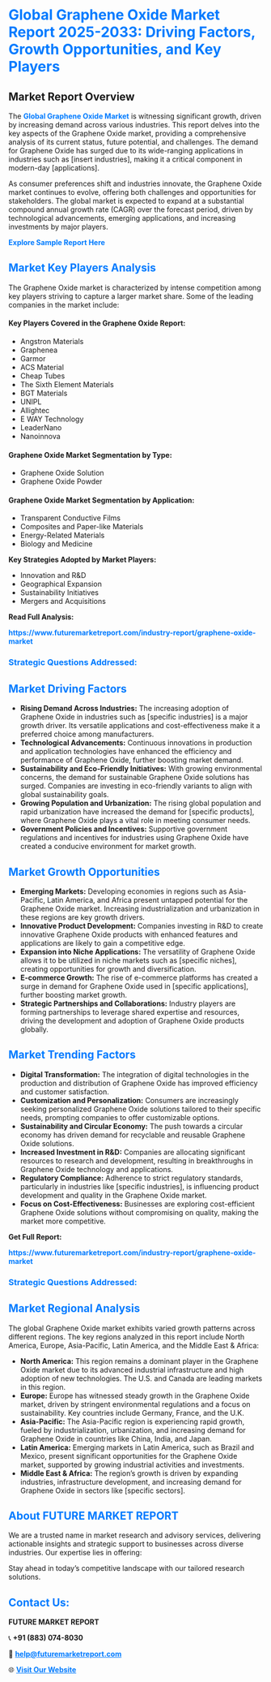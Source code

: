 <h1 style="color: #007BFF;">Global Graphene Oxide Market Report 2025-2033: Driving Factors, Growth Opportunities, and Key Players</h1>

<section id="overview">
<h2>Market Report Overview</h2>
<p>The <a href="https://www.futuremarketreport.com/industry-report/graphene-oxide-market" style="color: #007BFF; text-decoration: none;"><strong>Global Graphene Oxide Market</strong></a> is witnessing significant growth, driven by increasing demand across various industries. This report delves into the key aspects of the Graphene Oxide market, providing a comprehensive analysis of its current status, future potential, and challenges. The demand for Graphene Oxide has surged due to its wide-ranging applications in industries such as [insert industries], making it a critical component in modern-day [applications].</p>
<p>As consumer preferences shift and industries innovate, the Graphene Oxide market continues to evolve, offering both challenges and opportunities for stakeholders. The global market is expected to expand at a substantial compound annual growth rate (CAGR) over the forecast period, driven by technological advancements, emerging applications, and increasing investments by major players.</p>
</section>

<section id="overview">
<p><a href="https://www.futuremarketreport.com/request-sample/reportId=109107" style="color: #007BFF; text-decoration: none;"><strong>Explore Sample Report Here</strong></a></p>
</section>

<section id="key-players">
<h2 style="color: #007BFF;">Market Key Players Analysis</h2>
<p>The Graphene Oxide market is characterized by intense competition among key players striving to capture a larger market share. Some of the leading companies in the market include:</p>
<h4>Key Players Covered in the Graphene Oxide Report:</h4>
<ul><li>Angstron Materials</li><li>Graphenea</li><li>Garmor</li><li>ACS Material</li><li>Cheap Tubes</li><li>The Sixth Element Materials</li><li>BGT Materials</li><li>UNIPL</li><li>Allightec</li><li>E WAY Technology</li><li>LeaderNano</li><li>Nanoinnova</li></ul>
<h4>Graphene Oxide Market Segmentation by Type:</h4>
<ul><li>Graphene Oxide Solution</li><li>Graphene Oxide Powder</li></ul>

<h4>Graphene Oxide Market Segmentation by Application:</h4>
<ul><li>Transparent Conductive Films</li><li>Composites and Paper-like Materials</li><li>Energy-Related Materials</li><li>Biology and Medicine</li></ul>
<p><strong>Key Strategies Adopted by Market Players:</strong></p>
<ul>
<li>Innovation and R&D</li>
<li>Geographical Expansion</li>
<li>Sustainability Initiatives</li>
<li>Mergers and Acquisitions</li>
</ul>
</section>

<section>
<p><strong>Read Full Analysis: </strong></p><a href="https://www.futuremarketreport.com/industry-report/graphene-oxide-market" style="color: #007BFF; text-decoration: none;"><strong>https://www.futuremarketreport.com/industry-report/graphene-oxide-market</strong></a>
<h3 style="color: #007BFF;">Strategic Questions Addressed:</h3>
</section>

<section id="driving-factors">
<h2 style="color: #007BFF;">Market Driving Factors</h2>
<ul>
<li><strong>Rising Demand Across Industries:</strong> The increasing adoption of Graphene Oxide in industries such as [specific industries] is a major growth driver. Its versatile applications and cost-effectiveness make it a preferred choice among manufacturers.</li>
<li><strong>Technological Advancements:</strong> Continuous innovations in production and application technologies have enhanced the efficiency and performance of Graphene Oxide, further boosting market demand.</li>
<li><strong>Sustainability and Eco-Friendly Initiatives:</strong> With growing environmental concerns, the demand for sustainable Graphene Oxide solutions has surged. Companies are investing in eco-friendly variants to align with global sustainability goals.</li>
<li><strong>Growing Population and Urbanization:</strong> The rising global population and rapid urbanization have increased the demand for [specific products], where Graphene Oxide plays a vital role in meeting consumer needs.</li>
<li><strong>Government Policies and Incentives:</strong> Supportive government regulations and incentives for industries using Graphene Oxide have created a conducive environment for market growth.</li>
</ul>
</section>

<section id="growth-opportunities">
<h2 style="color: #007BFF;">Market Growth Opportunities</h2>
<ul>
<li><strong>Emerging Markets:</strong> Developing economies in regions such as Asia-Pacific, Latin America, and Africa present untapped potential for the Graphene Oxide market. Increasing industrialization and urbanization in these regions are key growth drivers.</li>
<li><strong>Innovative Product Development:</strong> Companies investing in R&D to create innovative Graphene Oxide products with enhanced features and applications are likely to gain a competitive edge.</li>
<li><strong>Expansion into Niche Applications:</strong> The versatility of Graphene Oxide allows it to be utilized in niche markets such as [specific niches], creating opportunities for growth and diversification.</li>
<li><strong>E-commerce Growth:</strong> The rise of e-commerce platforms has created a surge in demand for Graphene Oxide used in [specific applications], further boosting market growth.</li>
<li><strong>Strategic Partnerships and Collaborations:</strong> Industry players are forming partnerships to leverage shared expertise and resources, driving the development and adoption of Graphene Oxide products globally.</li>
</ul>
</section>

<section id="trending-factors">
<h2 style="color: #007BFF;">Market Trending Factors</h2>
<ul>
<li><strong>Digital Transformation:</strong> The integration of digital technologies in the production and distribution of Graphene Oxide has improved efficiency and customer satisfaction.</li>
<li><strong>Customization and Personalization:</strong> Consumers are increasingly seeking personalized Graphene Oxide solutions tailored to their specific needs, prompting companies to offer customizable options.</li>
<li><strong>Sustainability and Circular Economy:</strong> The push towards a circular economy has driven demand for recyclable and reusable Graphene Oxide solutions.</li>
<li><strong>Increased Investment in R&D:</strong> Companies are allocating significant resources to research and development, resulting in breakthroughs in Graphene Oxide technology and applications.</li>
<li><strong>Regulatory Compliance:</strong> Adherence to strict regulatory standards, particularly in industries like [specific industries], is influencing product development and quality in the Graphene Oxide market.</li>
<li><strong>Focus on Cost-Effectiveness:</strong> Businesses are exploring cost-efficient Graphene Oxide solutions without compromising on quality, making the market more competitive.</li>
</ul>
</section>

<section>
<p><strong>Get Full Report: </strong></p><a href="https://www.futuremarketreport.com/industry-report/graphene-oxide-market" style="color: #007BFF; text-decoration: none;"><strong>https://www.futuremarketreport.com/industry-report/graphene-oxide-market</strong></a>
<h3 style="color: #007BFF;">Strategic Questions Addressed:</h3>
</section>


<section id="regional-analysis">
<h2 style="color: #007BFF;">Market Regional Analysis</h2>
<p>The global Graphene Oxide market exhibits varied growth patterns across different regions. The key regions analyzed in this report include North America, Europe, Asia-Pacific, Latin America, and the Middle East & Africa:</p>
<ul>
<li><strong>North America:</strong> This region remains a dominant player in the Graphene Oxide market due to its advanced industrial infrastructure and high adoption of new technologies. The U.S. and Canada are leading markets in this region.</li>
<li><strong>Europe:</strong> Europe has witnessed steady growth in the Graphene Oxide market, driven by stringent environmental regulations and a focus on sustainability. Key countries include Germany, France, and the U.K.</li>
<li><strong>Asia-Pacific:</strong> The Asia-Pacific region is experiencing rapid growth, fueled by industrialization, urbanization, and increasing demand for Graphene Oxide in countries like China, India, and Japan.</li>
<li><strong>Latin America:</strong> Emerging markets in Latin America, such as Brazil and Mexico, present significant opportunities for the Graphene Oxide market, supported by growing industrial activities and investments.</li>
<li><strong>Middle East & Africa:</strong> The region’s growth is driven by expanding industries, infrastructure development, and increasing demand for Graphene Oxide in sectors like [specific sectors].</li>
</ul>
</section>

<footer>
<h2 style="color: #007BFF;">About FUTURE MARKET REPORT</h2>
<p>We are a trusted name in market research and advisory services, delivering actionable insights and strategic support to businesses across diverse industries. Our expertise lies in offering:</p>

<p>Stay ahead in today’s competitive landscape with our tailored research solutions.</p>

<h2 style="color: #007BFF;">Contact Us:</h2>
<p><strong>FUTURE MARKET REPORT</strong></p>
<p>📞 <strong>+91 (883) 074-8030</strong></p>
<p>📧 <strong><a href="mailto:help@futuremarketreport.com" style="color: #007BFF;">help@futuremarketreport.com</a></strong></p>
<p>🌐 <strong><a href="https://www.futuremarketreport.com/" style="color: #007BFF;">Visit Our Website</a></strong></p>
</footer>